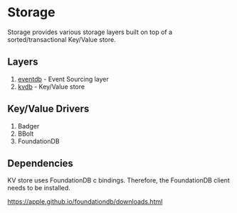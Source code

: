 # Storage

Storage provides various storage layers built on top of a sorted/transactional Key/Value store.

## Layers

  1. [eventdb](./eventdb) - Event Sourcing layer
  2. [kvdb](./kvdb) - Key/Value store

## Key/Value Drivers

  1. Badger
  2. BBolt
  3. FoundationDB

## Dependencies

KV store uses FoundationDB c bindings. Therefore, the FoundationDB client needs to be installed.

https://apple.github.io/foundationdb/downloads.html
